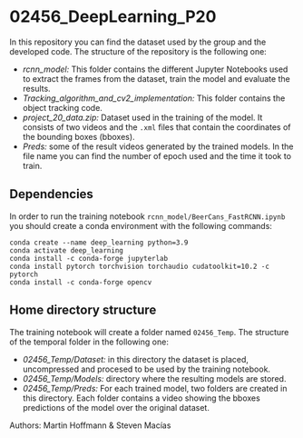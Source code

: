 # 02456_DeepLearning_P20
In this repository you can find the dataset used by the group and the developed code. The structure of the repository is the following one:

- *rcnn_model:* This folder contains the different Jupyter Notebooks used to extract the frames from the dataset, train the model and evaluate the results.
- *Tracking_algorithm_and_cv2_implementation:* This folder contains the object tracking code.
- *project_20_data.zip:* Dataset used in the training of the model. It consists of two videos and the `.xml` files that contain the coordinates of the bounding boxes (bboxes). 
- *Preds:* some of the result videos generated by the trained models. In the file name you can find the number of epoch used and the time it took to train.
## Dependencies
In order to run the training notebook `rcnn_model/BeerCans_FastRCNN.ipynb` you should create a conda environment with the following commands:
```
conda create --name deep_learning python=3.9
conda activate deep_learning
conda install -c conda-forge jupyterlab
conda install pytorch torchvision torchaudio cudatoolkit=10.2 -c pytorch
conda install -c conda-forge opencv
```
## Home directory structure


The training notebook will create a folder named `02456_Temp`. The structure of the temporal folder in the following one:

- *02456_Temp/Dataset:* in this directory the dataset is placed, uncompressed and procesed to be used by the training notebook. 
- *02456_Temp/Models:* directory where the resulting models are stored. 
- *02456_Temp/Preds:* For each trained model, two folders are created in this directory. Each folder contains a video showing the bboxes predictions of the model over the original dataset.  




Authors: Martin Hoffmann & Steven Macías	
